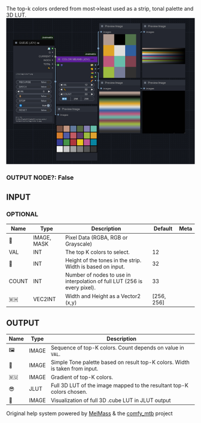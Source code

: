   
The top-k colors ordered from most->least used as a strip, tonal palette and 3D LUT.  
![COLOR MEANS](https://raw.githubusercontent.com/Amorano/Jovimetrix-examples/master/node/COLOR%20MEANS/COLOR%20MEANS.png)
### OUTPUT NODE?: False
INPUT
-----
### OPTIONAL
| Name | Type | Description | Default | Meta |
| --- | --- | --- | --- | --- |
| 👾 | IMAGE, MASK | Pixel Data (RGBA, RGB or Grayscale) |  |  |
| VAL | INT | The top K colors to select. | 12 |  |
| 📏 | INT | Height of the tones in the strip. Width is based on input. | 32 |  |
| COUNT | INT | Number of nodes to use in interpolation of full LUT (256 is every pixel). | 33 |  |
| 🇼🇭 | VEC2INT | Width and Height as a Vector2 (x,y) | [256, 256] |  |
OUTPUT
------
| Name | Type | Description |
| --- | --- | --- |
| 🖼️ | IMAGE | Sequence of top-K colors. Count depends on value in `VAL`. |
| 🎨 | IMAGE | Simple Tone palette based on result top-K colors. Width is taken from input. |
| 🇲🇺 | IMAGE | Gradient of top-K colors. |
| 😎 | JLUT | Full 3D LUT of the image mapped to the resultant top-K colors chosen. |
| 🌈 | IMAGE | Visualization of full 3D .cube LUT in JLUT output |
Original help system powered by [MelMass](https://github.com/melMass) & the [comfy\_mtb](https://github.com/melMass/comfy_mtb) project